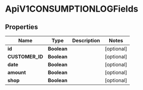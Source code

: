 

# ApiV1CONSUMPTIONLOGFields

## Properties

Name | Type | Description | Notes
------------ | ------------- | ------------- | -------------
**id** | **Boolean** |  |  [optional]
**CUSTOMER_ID** | **Boolean** |  |  [optional]
**date** | **Boolean** |  |  [optional]
**amount** | **Boolean** |  |  [optional]
**shop** | **Boolean** |  |  [optional]



